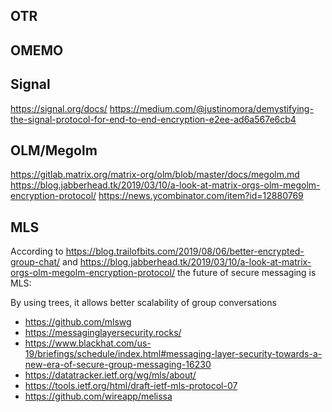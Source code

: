 ## OTR
## OMEMO

## Signal
https://signal.org/docs/
https://medium.com/@justinomora/demystifying-the-signal-protocol-for-end-to-end-encryption-e2ee-ad6a567e6cb4

## OLM/Megolm
https://gitlab.matrix.org/matrix-org/olm/blob/master/docs/megolm.md
https://blog.jabberhead.tk/2019/03/10/a-look-at-matrix-orgs-olm-megolm-encryption-protocol/
https://news.ycombinator.com/item?id=12880769


## MLS

According to
https://blog.trailofbits.com/2019/08/06/better-encrypted-group-chat/
and https://blog.jabberhead.tk/2019/03/10/a-look-at-matrix-orgs-olm-megolm-encryption-protocol/
the future of secure messaging is MLS:

By using trees, it allows better scalability of group conversations

* https://github.com/mlswg
* https://messaginglayersecurity.rocks/
* https://www.blackhat.com/us-19/briefings/schedule/index.html#messaging-layer-security-towards-a-new-era-of-secure-group-messaging-16230
* https://datatracker.ietf.org/wg/mls/about/
* https://tools.ietf.org/html/draft-ietf-mls-protocol-07
* https://github.com/wireapp/melissa
